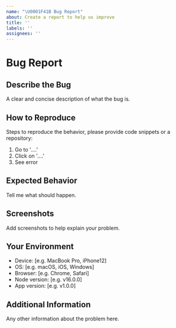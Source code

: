 ```yaml
---
name: "\U0001F41B Bug Report"
about: Create a report to help us improve
title: ''
labels: ''
assignees: ''
---
```


# Bug Report

## Describe the Bug

A clear and concise description of what the bug is.

## How to Reproduce

Steps to reproduce the behavior, please provide code snippets or a repository:

1. Go to '....'
2. Click on '....'
3. See error

## Expected Behavior

Tell me what should happen.

## Screenshots

Add screenshots to help explain your problem.

## Your Environment

- Device: [e.g. MacBook Pro, iPhone12]
- OS: [e.g. macOS, iOS, Windows]
- Browser: [e.g. Chrome, Safari]
- Node version: [e.g. v16.0.0]
- App version: [e.g. v1.0.0]

## Additional Information

Any other information about the problem here.
